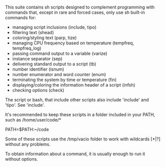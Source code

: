 This suite contains sh scripts designed to complement programming with commands that, except in rare and forced cases, only use sh built-in commands for:

- managing script inclusions (include, tipo)
- filtering text (shead)
- coloring/styling text (parp, tize)
- managing CPU frequency based on temperature (tempfreq, tempfreq_log)
- passing command output to a variable (varize)
- instance separator (sep)
- delivering standard output to a script (tb)
- number identifier (isnum)
- number enumerator and word counter (enum)
- terminating the system by time or temperature (fin)
- displaying/coloring the information header of a script (infsh)
- checking options (check)

The script or bash, that include other scripts also include 'include' and 'tipo'. See 'include'.

It's recommended to keep these scripts in a folder included in your PATH, such as /home/user/code/*

PATH=$PATH:~/code

Some of these scripts use the /tmp/vacio folder to work with wildcards [*|?] without any problems.

To obtain information about a command, it is usually enough to run it without options.
